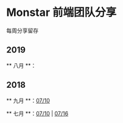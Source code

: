 # Monstar 前端团队分享

每周分享留存

## 2019

** 八月 **：

## 2018

** 九月 **：[07/10](20180910/123)

** 七月 **：[07/10](20180710/prototypes) | [07/16](20180716/coy-cli)

